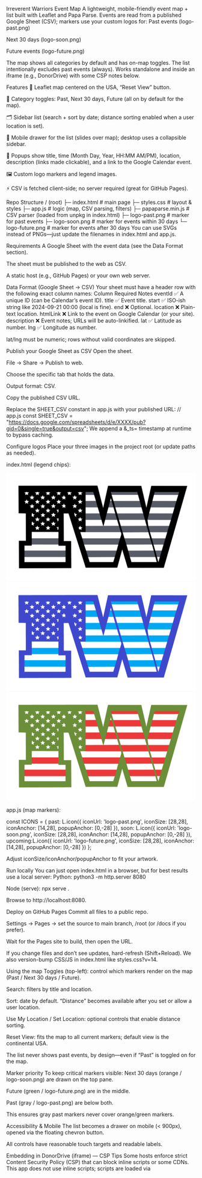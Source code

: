 Irreverent Warriors Event Map
A lightweight, mobile-friendly event map + list built with Leaflet and Papa Parse.
Events are read from a published Google Sheet (CSV); markers use your custom logos for:
Past events (logo-past.png)


Next 30 days (logo-soon.png)


Future events (logo-future.png)


The map shows all categories by default and has on-map toggles.
The list intentionally excludes past events (always).
Works standalone and inside an iframe (e.g., DonorDrive) with some CSP notes below.

Features
📍 Leaflet map centered on the USA, “Reset View” button.


🧭 Category toggles: Past, Next 30 days, Future (all on by default for the map).


🗂️ Sidebar list (search + sort by date; distance sorting enabled when a user location is set).


📱 Mobile drawer for the list (slides over map); desktop uses a collapsible sidebar.


🔗 Popups show title, time (Month Day, Year, HH:MM AM/PM), location, description (links made clickable), and a link to the Google Calendar event.


🖼️ Custom logo markers and legend images.


⚡ CSV is fetched client-side; no server required (great for GitHub Pages).



Repo Structure
/ (root)
├─ index.html        # main page
├─ styles.css        # layout & styles
├─ app.js            # logic (map, CSV parsing, filters)
├─ papaparse.min.js  # CSV parser (loaded from unpkg in index.html)
├─ logo-past.png     # marker for past events
├─ logo-soon.png     # marker for events within 30 days
└─ logo-future.png   # marker for events after 30 days
You can use SVGs instead of PNGs—just update the filenames in index.html and app.js.

Requirements
A Google Sheet with the event data (see the Data Format section).


The sheet must be published to the web as CSV.


A static host (e.g., GitHub Pages) or your own web server.



Data Format (Google Sheet → CSV)
Your sheet must have a header row with the following exact column names:
Column
Required
Notes
eventId
✅
A unique ID (can be Calendar’s event ID).
title
✅
Event title.
start
✅
ISO-ish string like 2024-09-21 00:00 (local is fine).
end
❌
Optional.
location
❌
Plain-text location.
htmlLink
❌
Link to the event on Google Calendar (or your site).
description
❌
Event notes; URLs will be auto-linkified.
lat
✅
Latitude as number.
lng
✅
Longitude as number.

lat/lng must be numeric; rows without valid coordinates are skipped.

Publish your Google Sheet as CSV
Open the sheet.


File → Share → Publish to web.


Choose the specific tab that holds the data.


Output format: CSV.


Copy the published CSV URL.


Replace the SHEET_CSV constant in app.js with your published URL:
// app.js
const SHEET_CSV = "https://docs.google.com/spreadsheets/d/e/XXXX/pub?gid=0&single=true&output=csv";
We append a &_ts= timestamp at runtime to bypass caching.

Configure logos
Place your three images in the project root (or update paths as needed).


index.html (legend chips):


<img src="logo-past.png" class="dot-img" alt="Past">
<img src="logo-soon.png" class="dot-img" alt="Next 30 days">
<img src="logo-future.png" class="dot-img" alt="Future">




app.js (map markers):


const ICONS = {
  past:    L.icon({ iconUrl: 'logo-past.png',    iconSize: [28,28], iconAnchor: [14,28], popupAnchor: [0,-28] }),
  soon:    L.icon({ iconUrl: 'logo-soon.png',    iconSize: [28,28], iconAnchor: [14,28], popupAnchor: [0,-28] }),
  upcoming:L.icon({ iconUrl: 'logo-future.png',  iconSize: [28,28], iconAnchor: [14,28], popupAnchor: [0,-28] })
};




Adjust iconSize/iconAnchor/popupAnchor to fit your artwork.



Run locally
You can just open index.html in a browser, but for best results use a local server:
Python: python3 -m http.server 8080


Node (serve): npx serve .


Browse to http://localhost:8080.

Deploy on GitHub Pages
Commit all files to a public repo.


Settings → Pages → set the source to main branch, /root (or /docs if you prefer).


Wait for the Pages site to build, then open the URL.


If you change files and don’t see updates, hard-refresh (Shift+Reload).
We also version-bump CSS/JS in index.html like styles.css?v=14.

Using the map
Toggles (top-left): control which markers render on the map (Past / Next 30 days / Future).


Search: filters by title and location.


Sort: date by default. “Distance” becomes available after you set or allow a user location.


Use My Location / Set Location: optional controls that enable distance sorting.


Reset View: fits the map to all current markers; default view is the continental USA.


The list never shows past events, by design—even if “Past” is toggled on for the map.

Marker priority
To keep critical markers visible:
Next 30 days (orange / logo-soon.png) are drawn on the top pane.


Future (green / logo-future.png) are in the middle.


Past (gray / logo-past.png) are below both.


This ensures gray past markers never cover orange/green markers.

Accessibility & Mobile
The list becomes a drawer on mobile (< 900px), opened via the floating chevron button.


All controls have reasonable touch targets and readable labels.



Embedding in DonorDrive (iframe) — CSP Tips
Some hosts enforce strict Content Security Policy (CSP) that can block inline scripts or some CDNs.
This app does not use inline scripts; scripts are loaded via <script src=… defer>.


If the host blocks external scripts, you may need to:


Self-host Leaflet CSS/JS and Papa Parse in your repo, and reference them locally (e.g., ./lib/leaflet.js).


Confirm the host allows https://basemaps.cartocdn.com (map tiles) and https://{a,b,c}.tile.openstreetmap.org if you switch basemaps.


Typical iframe:


<iframe
  src="https://YOUR-USER.github.io/iweventmap/"
  width="100%"
  height="800"
  style="border:0"
  loading="lazy"
  referrerpolicy="no-referrer-when-downgrade"
  allow="geolocation"
></iframe>




If geolocation is blocked by policy, users can still manually set a ZIP/city.



Troubleshooting
Blank/blue/gray map, no tiles:
Hard refresh the page.


Check Console for errors.


We disable map fade/zoom animations and force .leaflet-tile { opacity: 1 !important; } to avoid browser fade bugs.


Map loads on mobile but not on desktop:
Ensure the grid explicitly assigns areas; we already do via grid-template-areas.


If the map width logs as 0, the sidebar/grid placement was the culprit—fixed in this code.


No markers:
Verify your CSV has numeric lat/lng.


Make sure your published sheet URL in app.js is correct and public.


Distance sort disabled:
It becomes enabled once a location is set (via “Use My Location” or manual ZIP/city).


Links in description not clickable:
We auto-link http(s)://… in descriptions; ensure URLs include the protocol.



Privacy notes
“Use My Location” uses the browser’s Geolocation API (user must consent).


Manual ZIP/city uses the public Nominatim geocoder (nominatim.openstreetmap.org).


No personal data is stored server-side; only a simple localStorage key for saved location.



Customizing
Default view: See USA_BOUNDS in app.js. Adjust for other regions or call map.setView([lat,lng], zoom).


Colors / fonts: Update styles.css.


Popup content: Edit the popup HTML in renderMarkers() in app.js.


Exclude past forever (list is already excluded): You can also hide past from the map by default by unchecking Past in index.html and removing the layer in app.js—but your current setup shows all by default.



Roadmap ideas (optional)
Cluster markers (Leaflet.markercluster).


Add a mini-calendar to filter by month.


Persist filters/search in the URL (for sharing views).


Pull images/thumbnails per event, if available.



License
MIT. Logos and branding (e.g. logo-past.png, logo-soon.png, logo-future.png) are the property of Irreverent Warriors and are not licensed for reuse.




Credits
Map: Leaflet


Tiles: CARTO Light (and OSM data)


CSV parsing: Papa Parse


Geocoding: Nominatim / OpenStreetMap


Development: Nick Sawall


